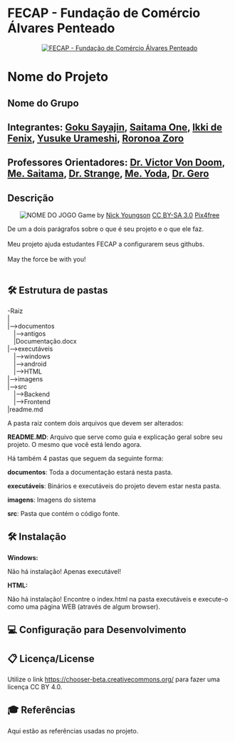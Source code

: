 # FECAP - Fundação de Comércio Álvares Penteado

<p align="center">
<a href= "https://www.fecap.br/"><img src="https://encrypted-tbn0.gstatic.com/images?q=tbn:ANd9GcRhZPrRa89Kma0ZZogxm0pi-tCn_TLKeHGVxywp-LXAFGR3B1DPouAJYHgKZGV0XTEf4AE&usqp=CAU" alt="FECAP - Fundação de Comércio Álvares Penteado" border="0"></a>
</p>

# Nome do Projeto

## Nome do Grupo

## Integrantes: <a href="https://www.linkedin.com/in/victorbarq/">Goku Sayajin</a>, <a href="https://www.linkedin.com/in/victorbarq/">Saitama One</a>, <a href="https://www.linkedin.com/in/victorbarq/">Ikki de Fenix</a>, <a href="https://www.linkedin.com/in/victorbarq/">Yusuke Urameshi</a>, <a href="https://www.linkedin.com/in/victorbarq/">Roronoa Zoro</a>

## Professores Orientadores: <a href="https://www.linkedin.com/in/victorbarq/">Dr. Victor Von Doom</a>, <a href="https://www.linkedin.com/in/victorbarq/">Me. Saitama</a>, <a href="https://www.linkedin.com/in/victorbarq/">Dr. Strange</a>, <a href="https://www.linkedin.com/in/victorbarq/">Me. Yoda</a>, <a href="https://www.linkedin.com/in/victorbarq/">Dr. Gero</a>

## Descrição

<p align="center">
<img src="https://pix4free.org/assets/library/2021-01-20/originals/game.jpg" alt="NOME DO JOGO" border="0">
  Game by <a href="http://www.nyphotographic.com/">Nick Youngson</a> <a rel="license" href="https://creativecommons.org/licenses/by-sa/3.0/">CC BY-SA 3.0</a> <a href="http://pix4free.org/">Pix4free</a>
</p>


De um a dois parágrafos sobre o que é seu projeto e o que ele faz.
<br><br>
Meu projeto ajuda estudantes FECAP a configurarem seus githubs.
<br><br>
May the force be with you!
<br><br>

## 🛠 Estrutura de pastas

-Raiz<br>
|<br>
|-->documentos<br>
  &emsp;|-->antigos<br>
  &emsp;|Documentação.docx<br>
|-->executáveis<br>
  &emsp;|-->windows<br>
  &emsp;|-->android<br>
  &emsp;|-->HTML<br>
|-->imagens<br>
|-->src<br>
  &emsp;|-->Backend<br>
  &emsp;|-->Frontend<br>
|readme.md<br>

A pasta raiz contem dois arquivos que devem ser alterados:

<b>README.MD</b>: Arquivo que serve como guia e explicação geral sobre seu projeto. O mesmo que você está lendo agora.

Há também 4 pastas que seguem da seguinte forma:

<b>documentos</b>: Toda a documentação estará nesta pasta.

<b>executáveis</b>: Binários e executáveis do projeto devem estar nesta pasta.

<b>imagens</b>: Imagens do sistema

<b>src</b>: Pasta que contém o código fonte.

## 🛠 Instalação

<b>Windows:</b>

Não há instalação! Apenas executável!

<b>HTML:</b>

Não há instalação!
Encontre o index.html na pasta executáveis e execute-o como uma página WEB (através de algum browser).

## 💻 Configuração para Desenvolvimento

## 📋 Licença/License
Utilize o link <https://chooser-beta.creativecommons.org/> para fazer uma licença CC BY 4.0.

## 🎓 Referências

Aqui estão as referências usadas no projeto.
